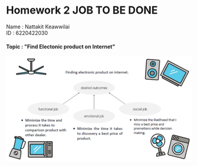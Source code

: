 #   Homework 2 JOB TO BE DONE
Name : Nattakit Keawwilai          
ID : 6220422030
#### Topic : "Find Electonic product on Internet"
![Screenshot](JBD.png)
